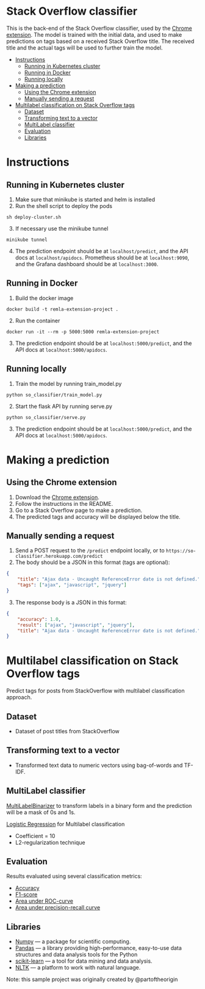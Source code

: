 # Stack Overflow classifier

This is the back-end of the Stack Overflow classifier, used by the [Chrome extension](https://github.com/btjiong/remla-extension-frontend). The model is trained with the initial data, and used to make predictions on tags based on a received Stack Overflow title. The received title and the actual tags will be used to further train the model.

- [Instructions](#instructions)
  - [Running in Kubernetes cluster](#running-in-kubernetes-cluster)
  - [Running in Docker](#running-in-docker)
  - [Running locally](#running-locally)
- [Making a prediction](#making-a-prediction)
  - [Using the Chrome extension](#using-the-chrome-extension)
  - [Manually sending a request](#manually-sending-a-request)
- [Multilabel classification on Stack Overflow tags](#multilabel-classification-on-stack-overflow-tags)
  - [Dataset](#dataset)
  - [Transforming text to a vector](#transforming-text-to-a-vector)
  - [MultiLabel classifier](#multilabel-classifier)
  - [Evaluation](#evaluation)
  - [Libraries](#libraries)

# Instructions

## Running in Kubernetes cluster

1. Make sure that minikube is started and helm is installed
2. Run the shell script to deploy the pods

```
sh deploy-cluster.sh
```

3. If necessary use the minikube tunnel

```
minikube tunnel
```

4. The prediction endpoint should be at `localhost/predict`, and the API docs at `localhost/apidocs`. Prometheus should be at `localhost:9090`, and the Grafana dashboard should be at `localhost:3000`.

## Running in Docker

1. Build the docker image

```
docker build -t remla-extension-project .
```

2. Run the container

```
docker run -it --rm -p 5000:5000 remla-extension-project
```

3. The prediction endpoint should be at `localhost:5000/predict`, and the API docs at `localhost:5000/apidocs`.

## Running locally

1. Train the model by running train_model.py

```
python so_classifier/train_model.py
```

2. Start the flask API by running serve.py

```
python so_classifier/serve.py
```

3. The prediction endpoint should be at `localhost:5000/predict`, and the API docs at `localhost:5000/apidocs`.

# Making a prediction

## Using the Chrome extension

1. Download the [Chrome extension](https://github.com/btjiong/remla-extension-frontend).
2. Follow the instructions in the README.
3. Go to a Stack Overflow page to make a prediction.
4. The predicted tags and accuracy will be displayed below the title.

## Manually sending a request

1. Send a POST request to the `/predict` endpoint locally, or to `https://so-classifier.herokuapp.com/predict`
2. The body should be a JSON in this format (tags are optional):

```json
{
    "title": "Ajax data - Uncaught ReferenceError date is not defined.",
    "tags": ["ajax", "javascript", "jquery"]
}
```

3. The response body is a JSON in this format:

```json
{
    "accuracy": 1.0,
    "result": ["ajax", "javascript", "jquery"],
    "title": "Ajax data - Uncaught ReferenceError date is not defined."
}
```

# Multilabel classification on Stack Overflow tags

Predict tags for posts from StackOverflow with multilabel classification approach.

## Dataset

-   Dataset of post titles from StackOverflow

## Transforming text to a vector

-   Transformed text data to numeric vectors using bag-of-words and TF-IDF.

## MultiLabel classifier

[MultiLabelBinarizer](http://scikit-learn.org/stable/modules/generated/sklearn.preprocessing.MultiLabelBinarizer.html) to transform labels in a binary form and the prediction will be a mask of 0s and 1s.

[Logistic Regression](http://scikit-learn.org/stable/modules/generated/sklearn.linear_model.LogisticRegression.html) for Multilabel classification

-   Coefficient = 10
-   L2-regularization technique

## Evaluation

Results evaluated using several classification metrics:

-   [Accuracy](http://scikit-learn.org/stable/modules/generated/sklearn.metrics.accuracy_score.html)
-   [F1-score](http://scikit-learn.org/stable/modules/generated/sklearn.metrics.f1_score.html)
-   [Area under ROC-curve](http://scikit-learn.org/stable/modules/generated/sklearn.metrics.roc_auc_score.html)
-   [Area under precision-recall curve](http://scikit-learn.org/stable/modules/generated/sklearn.metrics.average_precision_score.html#sklearn.metrics.average_precision_score)

## Libraries

-   [Numpy](http://www.numpy.org/) — a package for scientific computing.
-   [Pandas](https://pandas.pydata.org/) — a library providing high-performance, easy-to-use data structures and data analysis tools for the Python
-   [scikit-learn](http://scikit-learn.org/stable/index.html) — a tool for data mining and data analysis.
-   [NLTK](http://www.nltk.org/) — a platform to work with natural language.

Note: this sample project was originally created by @partoftheorigin
